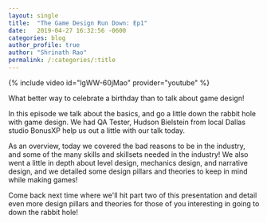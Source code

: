 ```yaml
---
layout: single 
title:  "The Game Design Run Down: Ep1"
date:   2019-04-27 16:32:56 -0600
categories: blog
author_profile: true
author: "Shrinath Rao"
permalink: /:categories/:title
---
```



{% include video id="lgWW-60jMao" provider="youtube" %}


What better way to celebrate a birthday than to talk about game design!

In this episode we talk about the basics, and go a little down the rabbit hole with game design. We had QA Tester, Hudson Bielstein from local Dallas studio BonusXP help us out a little with our talk today.

As an overview, today we covered the bad reasons to be in the industry, and some of the many skills and skillsets needed in the industry! We also went a little in depth about level design, mechanics design, and narrative design, and we detailed some design pillars and theories to keep in mind while making games! 

Come back next time where we'll hit part two of this presentation and detail even more design pillars and theories for those of you interesting in going to down the rabbit hole!
